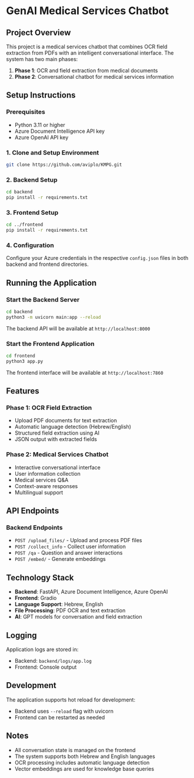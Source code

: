 # GenAI Medical Services Chatbot

## Project Overview

This project is a medical services chatbot that combines OCR field extraction from PDFs with an intelligent conversational interface. The system has two main phases:

1. **Phase 1**: OCR and field extraction from medical documents
2. **Phase 2**: Conversational chatbot for medical services information

## Setup Instructions

### Prerequisites
- Python 3.11 or higher
- Azure Document Intelligence API key
- Azure OpenAI API key

### 1. Clone and Setup Environment
```bash
git clone https://github.com/aviplo/KMPG.git
```

### 2. Backend Setup
```bash
cd backend
pip install -r requirements.txt
```

### 3. Frontend Setup
```bash
cd ../frontend
pip install -r requirements.txt
```

### 4. Configuration
Configure your Azure credentials in the respective `config.json` files in both backend and frontend directories.

## Running the Application

### Start the Backend Server
```bash
cd backend
python3 -m uvicorn main:app --reload
```
The backend API will be available at `http://localhost:8000`

### Start the Frontend Application
```bash
cd frontend
python3 app.py
```
The frontend interface will be available at `http://localhost:7860`

## Features

### Phase 1: OCR Field Extraction
- Upload PDF documents for text extraction
- Automatic language detection (Hebrew/English)
- Structured field extraction using AI
- JSON output with extracted fields

### Phase 2: Medical Services Chatbot
- Interactive conversational interface
- User information collection
- Medical services Q&A
- Context-aware responses
- Multilingual support

## API Endpoints

### Backend Endpoints
- `POST /upload_files/` - Upload and process PDF files
- `POST /collect_info` - Collect user information
- `POST /qa` - Question and answer interactions
- `POST /embed/` - Generate embeddings

## Technology Stack

- **Backend**: FastAPI, Azure Document Intelligence, Azure OpenAI
- **Frontend**: Gradio
- **Language Support**: Hebrew, English
- **File Processing**: PDF OCR and text extraction
- **AI**: GPT models for conversation and field extraction

## Logging

Application logs are stored in:
- Backend: `backend/logs/app.log`
- Frontend: Console output

## Development

The application supports hot reload for development:
- Backend uses `--reload` flag with uvicorn
- Frontend can be restarted as needed

## Notes

- All conversation state is managed on the frontend
- The system supports both Hebrew and English languages
- OCR processing includes automatic language detection
- Vector embeddings are used for knowledge base queries 